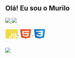## Olá! Eu sou o Murilo

<div style="display:flex">
  <a href="https://github.com/Murilo-Segger">
  <img height="170em" src="https://github-readme-stats.vercel.app/api?username=Murilo-Segger&show_icons=true&theme=tokyonight&include_all_commits=true&count_private=true"/>
  <img height="170em" src="https://github-readme-stats.vercel.app/api/top-langs/?username=Murilo-Segger&layout=compact&langs_count=7&theme=tokyonight"/>
</div>
<div style="display: inline_block"><br>
  <img align="center" alt="Mu-Js" height="30" width="40" src="https://raw.githubusercontent.com/devicons/devicon/master/icons/javascript/javascript-plain.svg">
  <img align="center" alt="Mu-HTML" height="30" width="40" src="https://raw.githubusercontent.com/devicons/devicon/master/icons/html5/html5-original.svg">
  <img align="center" alt="Mu-CSS" height="30" width="40" src="https://raw.githubusercontent.com/devicons/devicon/master/icons/css3/css3-original.svg">
 </div>
  
  ##
 
  <div>
 <a href = "http://murilosegger2@gmail.com@gmail.com"><img src="https://img.shields.io/badge/-Gmail-%23333?style=for-the-badge&logo=gmail&logoColor=white" target="_blank"></a>
  </div>
